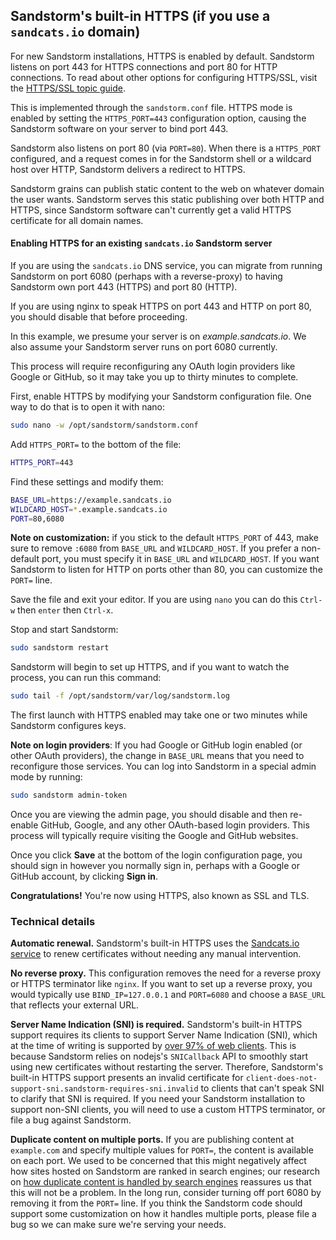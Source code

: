 ## Sandstorm's built-in HTTPS (if you use a `sandcats.io` domain)

For new Sandstorm installations, HTTPS is enabled by
default. Sandstorm listens on port 443 for HTTPS connections and port
80 for HTTP connections. To read about other options for configuring
HTTPS/SSL, visit the [HTTPS/SSL topic guide](ssl.md).

This is implemented through the `sandstorm.conf` file. HTTPS mode is
enabled by setting the `HTTPS_PORT=443` configuration option, causing
the Sandstorm software on your server to bind port 443.

Sandstorm also listens on port 80 (via `PORT=80`). When there is a
`HTTPS_PORT` configured, and a request comes in for the Sandstorm
shell or a wildcard host over HTTP, Sandstorm delivers a redirect to
HTTPS.

Sandstorm grains can publish static content to the web on whatever
domain the user wants. Sandstorm serves this static publishing over
both HTTP and HTTPS, since Sandstorm software can't currently get a
valid HTTPS certificate for all domain names.

#### Enabling HTTPS for an existing `sandcats.io` Sandstorm server

If you are using the `sandcats.io` DNS service, you can migrate from
running Sandstorm on port 6080 (perhaps with a reverse-proxy) to
having Sandstorm own port 443 (HTTPS) and port 80 (HTTP).

If you are using nginx to speak HTTPS on port 443 and HTTP on port 80,
you should disable that before proceeding.

In this example, we presume your server is on
_example.sandcats.io_. We also assume your Sandstorm server runs on
port 6080 currently.

This process will require reconfiguring any OAuth login providers like
Google or GitHub, so it may take you up to thirty minutes to complete.

First, enable HTTPS by modifying your Sandstorm configuration file.
One way to do that is to open it with nano:

```bash
sudo nano -w /opt/sandstorm/sandstorm.conf
```

Add `HTTPS_PORT=` to the bottom of the file:

```bash
HTTPS_PORT=443
```

Find these settings and modify them:

```bash
BASE_URL=https://example.sandcats.io
WILDCARD_HOST=*.example.sandcats.io
PORT=80,6080
```

**Note on customization:** if you stick to the default `HTTPS_PORT` of
443, make sure to remove `:6080` from `BASE_URL` and
`WILDCARD_HOST`. If you prefer a non-default port, you must specify it
in `BASE_URL` and `WILDCARD_HOST`. If you want Sandstorm to listen for
HTTP on ports other than 80, you can customize the `PORT=` line.

Save the file and exit your editor. If you are using `nano` you can
do this `Ctrl-w` then `enter` then `Ctrl-x`.

Stop and start Sandstorm:

```bash
sudo sandstorm restart
```

Sandstorm will begin to set up HTTPS, and if you want to watch the
process, you can run this command:

```bash
sudo tail -f /opt/sandstorm/var/log/sandstorm.log
```

The first launch with HTTPS enabled may take one or two minutes while
Sandstorm configures keys.

**Note on login providers**: If you had Google or GitHub login enabled
(or other OAuth providers), the change in `BASE_URL` means that you
need to reconfigure those services. You can log into Sandstorm in a
special admin mode by running:

```bash
sudo sandstorm admin-token
```

Once you are viewing the admin page, you should disable and then
re-enable GitHub, Google, and any other OAuth-based login
providers. This process will typically require visiting the Google and
GitHub websites.

Once you click **Save** at the bottom of the login configuration page,
you should sign in however you normally sign in, perhaps with a Google
or GitHub account, by clicking **Sign in**.

**Congratulations!** You're now using HTTPS, also known as SSL and TLS.

### Technical details

**Automatic renewal.** Sandstorm's built-in HTTPS uses the
[Sandcats.io service](sandcats.md) to renew certificates without
needing any manual intervention.

<!--
**B rating.** Sandstorm's HTTPS cipher suites are kind of OK but really
could be better.
-->

**No reverse proxy.** This configuration removes the need for a
reverse proxy or HTTPS terminator like `nginx`. If you want to set up
a reverse proxy, you would typically use `BIND_IP=127.0.0.1` and
`PORT=6080` and choose a `BASE_URL` that reflects your external URL.

**Server Name Indication (SNI) is required.** Sandstorm's built-in
HTTPS support requires its clients to support Server Name Indication
(SNI), which at the time of writing is supported by [over 97% of web
clients](http://caniuse.com/#feat=sni).  This is because Sandstorm
relies on nodejs's `SNICallback` API to smoothly start using new
certificates without restarting the server. Therefore, Sandstorm's
built-in HTTPS support presents an invalid certificate for
`client-does-not-support-sni.sandstorm-requires-sni.invalid` to
clients that can't speak SNI to clarify that SNI is required. If you
need your Sandstorm installation to support non-SNI clients, you will
need to use a custom HTTPS terminator, or file a bug against Sandstorm.

**Duplicate content on multiple ports.** If you are publishing content
at `example.com` and specify multiple values for `PORT=`, the content
is available on each port. We used to be concerned that this might
negatively affect how sites hosted on Sandstorm are ranked in search
engines; our research on [how duplicate content is handled by search
engines](https://support.google.com/webmasters/answer/66359?hl=en)
reassures us that this will not be a problem. In the long run,
consider turning off port 6080 by removing it from the `PORT=` line.
If you think the Sandstorm code should support some customization on
how it handles multiple ports, please file a bug so we can make sure
we're serving your needs.
